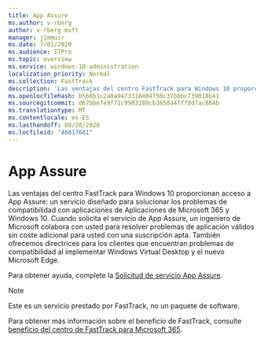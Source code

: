 ```yaml
---
title: App Assure
ms.author: v-rberg
author: v-rberg-msft
manager: jimmuir
ms.date: 7/01/2020
ms.audience: ITPro
ms.topic: overview
ms.service: windows-10-administration
localization_priority: Normal
ms.collection: FastTrack
description: 'Las ventajas del centro FastTrack para Windows 10 proporcionan acceso a App Assure: un servicio diseñado para solucionar los problemas de compatibilidad con aplicaciones de Aplicaciones de Microsoft 365 y Windows 10.'
ms.openlocfilehash: b568b1c2a0a9473318404f50c37bbbc739018b41
ms.sourcegitcommit: d67bbe7e9f71c9983280cb3858a4fff0d7ac884b
ms.translationtype: MT
ms.contentlocale: es-ES
ms.lasthandoff: 08/20/2020
ms.locfileid: "46817681"
---
```

# <a name="app-assure"></a>App Assure

Las ventajas del centro FastTrack para Windows 10 proporcionan acceso a App Assure: un servicio diseñado para solucionar los problemas de compatibilidad con aplicaciones de Aplicaciones de Microsoft 365 y Windows 10. Cuando solicita el servicio de App Assure, un ingeniero de Microsoft colabora con usted para resolver problemas de aplicación válidos sin coste adicional para usted con una suscripción apta. También ofrecemos directrices para los clientes que encuentran problemas de compatibilidad al implementar Windows Virtual Desktop y el nuevo Microsoft Edge. 

Para obtener ayuda, complete la [Solicitud de servicio App Assure](https://go.microsoft.com/fwlink/?linkid=2022721).

  > [!NOTE]
> Este es un servicio prestado por FastTrack, no un paquete de software.

Para obtener más información sobre el beneficio de FastTrack, consulte [beneficio del centro de FastTrack para Microsoft 365](introduction.md).